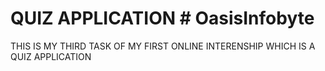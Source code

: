 # QUIZ APPLICATION # OasisInfobyte
THIS IS MY THIRD TASK OF MY FIRST ONLINE INTERENSHIP WHICH IS A QUIZ APPLICATION

